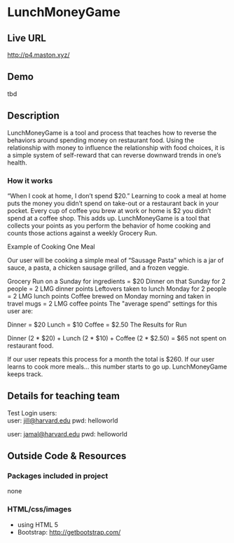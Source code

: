 # LunchMoneyGame

## Live URL
<http://p4.maston.xyz/>

## Demo
tbd

## Description

LunchMoneyGame is a tool and process that teaches how to reverse the behaviors around spending money on restaurant food. Using the relationship with money to influence the relationship with food choices, it is a simple system of self-reward that can reverse downward trends in one’s health.

### How it works

“When I cook at home, I don’t spend $20.” Learning to cook a meal at home puts the money you didn’t spend on take-out or a restaurant back in your pocket. Every cup of coffee you brew at work or home is $2 you didn’t spend at a coffee shop. This adds up. LunchMoneyGame is a tool that collects your points as you perform the behavior of home cooking and counts those actions against a weekly Grocery Run.

Example of Cooking One Meal

Our user will be cooking a simple meal of “Sausage Pasta” which is a jar of sauce, a pasta, a chicken sausage grilled, and a frozen veggie.

Grocery Run on a Sunday for ingredients = $20
Dinner on that Sunday for 2 people = 2 LMG dinner points
Leftovers taken to lunch Monday for 2 people = 2 LMG lunch points
Coffee brewed on Monday morning and taken in travel mugs = 2 LMG coffee points
The "average spend" settings for this user are:

Dinner = $20
Lunch = $10
Coffee = $2.50
The Results for Run

Dinner (2 * $20) + Lunch (2 * $10) + Coffee (2 * $2.50) = $65 not spent on restaurant food.

If our user repeats this process for a month the total is $260.
If our user learns to cook more meals… this number starts to go up. 
LunchMoneyGame keeps track.

## Details for teaching team
Test Login users:  
user: jill@harvard.edu
pwd: helloworld

user: jamal@harvard.edu
pwd: helloworld

## Outside Code & Resources

### Packages included in project
none 

### HTML/css/images
* using HTML 5
* Bootstrap: http://getbootstrap.com/
